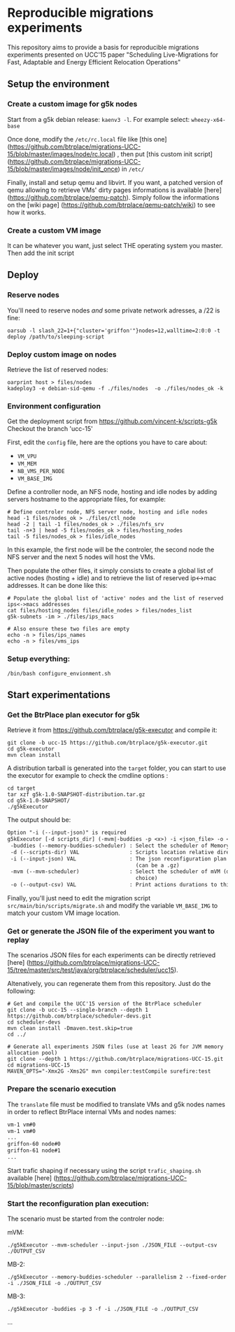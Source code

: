# Reproducible migrations experiments

This repository aims to provide a basis for reproducible migrations experiments presented on UCC'15 paper "Scheduling Live-Migrations for Fast, Adaptable and Energy Efficient Relocation Operations"

## Setup the environment

### Create a custom image for g5k nodes

Start from a g5k debian release: `kaenv3 -l`. For example select: `wheezy-x64-base`

Once done, modify the `/etc/rc.local` file like [this one] (https://github.com/btrplace/migrations-UCC-15/blob/master/images/node/rc.local) , then put [this custom init script] (https://github.com/btrplace/migrations-UCC-15/blob/master/images/node/init_once) in `/etc/` 

Finally, install and setup qemu and libvirt.
If you want, a patched version of qemu allowing to retrieve VMs' dirty pages informations is available [here] (https://github.com/btrplace/qemu-patch). Simply follow the informations on the [wiki page] (https://github.com/btrplace/qemu-patch/wiki) to see how it works.

### Create a custom VM image

It can be whatever you want, just select THE operating system you master.
Then add the init script <TO PROVIDE on subdir>

## Deploy

### Reserve nodes

You'll need to reserve nodes *and* some private network adresses, a  /22 is fine:

``` shell
oarsub -l slash_22=1+{"cluster='griffon'"}nodes=12,walltime=2:0:0 -t deploy /path/to/sleeping-script
```

### Deploy custom image on nodes

Retrieve the list of reserved nodes:

``` shell
oarprint host > files/nodes
kadeploy3 -e debian-sid-qemu -f ./files/nodes  -o ./files/nodes_ok -k
```

### Environment configuration

Get the deployment script from https://github.com/vincent-k/scripts-g5k
Checkout the branch 'ucc-15'

First, edit the `config` file, here are the options you have to care about:

* `VM_VPU`
* `VM_MEM`
* `NB_VMS_PER_NODE`
* `VM_BASE_IMG`

Define a controller node, an NFS node, hosting and idle nodes by adding servers hostname to the appropriate files, for example:

``` shell
# Define controler node, NFS server node, hosting and idle nodes
head -1 files/nodes_ok > ./files/ctl_node
head -2 | tail -1 files/nodes_ok > ./files/nfs_srv
tail -n+3 | head -5 files/nodes_ok > files/hosting_nodes
tail -5 files/nodes_ok > files/idle_nodes
```

In this example, the first node will be the controler, the second node the NFS server and the next 5 nodes will host the VMs.

Then populate the other files, it simply consists to create a global list of active nodes (hosting + idle) and to retrieve the list of reserved ip<->mac addresses. It can be done like this:

``` shell
# Populate the global list of 'active' nodes and the list of reserved ips<->macs addresses
cat files/hosting_nodes files/idle_nodes > files/nodes_list
g5k-subnets -im > ./files/ips_macs

# Also ensure these two files are empty
echo -n > files/ips_names
echo -n > files/vms_ips
```

### Setup everything:

``` shell
/bin/bash configure_envionment.sh
```

## Start experimentations

### Get the BtrPlace plan executor for g5k

Retrieve it from https://github.com/btrplace/g5k-executor and compile it:

``` shell
git clone -b ucc-15 https://github.com/btrplace/g5k-executor.git
cd g5k-executor
mvn clean install
```

A distribution tarball is generated into the `target` folder, you can start to use the executor for example to check the cmdline options :

``` shell
cd target
tar xzf g5k-1.0-SNAPSHOT-distribution.tar.gz
cd g5k-1.0-SNAPSHOT/
./g5kExecutor
```

The output should be:

``` txt
Option "-i (--input-json)" is required
g5kExecutor [-d scripts_dir] (-mvm|-buddies -p <x>) -i <json_file> -o <output_file>
 -buddies (--memory-buddies-scheduler) : Select the scheduler of Memory buddies
 -d (--scripts-dir) VAL                : Scripts location relative directory
 -i (--input-json) VAL                 : The json reconfiguration plan to read
                                         (can be a .gz)
 -mvm (--mvm-scheduler)                : Select the scheduler of mVM (default
                                         choice)
 -o (--output-csv) VAL                 : Print actions durations to this file
```

Finally, you'll just need to edit the migration script `src/main/bin/scripts/migrate.sh` and modify the variable `VM_BASE_IMG` to match your custom VM image location.

### Get or generate the JSON file of the experiment you want to replay

The scenarios JSON files for each experiments can be directly retrieved [here] (https://github.com/btrplace/migrations-UCC-15/tree/master/src/test/java/org/btrplace/scheduler/ucc15).

Altenatively, you can regenerate them from this repository. Just do the following:

``` shell
# Get and compile the UCC'15 version of the BtrPlace scheduler
git clone -b ucc-15 --single-branch --depth 1 https://github.com/btrplace/scheduler-devs.git
cd scheduler-devs
mvn clean install -Dmaven.test.skip=true
cd ../

# Generate all experiments JSON files (use at least 2G for JVM memory allocation pool) 
git clone --depth 1 https://github.com/btrplace/migrations-UCC-15.git
cd migrations-UCC-15
MAVEN_OPTS="-Xmx2G -Xms2G" mvn compiler:testCompile surefire:test
```

### Prepare the scenario execution

The `translate` file must be modified to translate VMs and g5k nodes names in order to reflect BtrPlace internal VMs and nodes names:

``` txt
vm-1 vm#0
vm-1 vm#0
...
griffon-60 node#0
griffon-61 node#1
...
```

Start trafic shaping if necessary using the script `trafic_shaping.sh` available [here] (https://github.com/btrplace/migrations-UCC-15/blob/master/scripts)

### Start the reconfiguration plan execution:

The scenario must be started from the controler node:

mVM:
``` shell
./g5kExecutor --mvm-scheduler --input-json ./JSON_FILE --output-csv ./OUTPUT_CSV
```

MB-2:
``` shell
./g5kExecutor --memory-buddies-scheduler --parallelism 2 --fixed-order -i ./JSON_FILE -o ./OUTPUT_CSV
```

MB-3:
``` shell
./g5kExecutor -buddies -p 3 -f -i ./JSON_FILE -o ./OUTPUT_CSV
```

...

